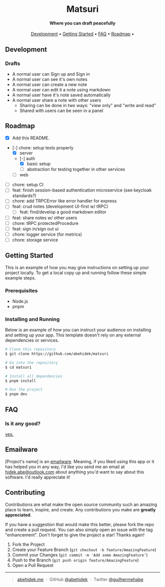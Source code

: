 <h1 align="center">
  <!-- <br>
  [Project's Logo] -->
  <br>
  Matsuri
  <br>
</h1>

<h4 align="center">Where you can draft peacefully</h4>

<!-- <p align="center">
  [Project's badges]
</p> -->

<p align="center">
  <!-- <a href="#about">About</a> • -->
  <!-- <a href="#key-features">Key Features</a> • -->
  <a href="#development">Development</a> •
  <a href="#getting-started">Getting Started</a> •
  <a href="#faq">FAQ</a> •
  <a href="#roadmap">Roadmap</a> •
  <!-- <a href="#support">Support</a> • -->
  <!-- <a href="#license">License</a> -->
</p>

<!-- ![screenshot](screenshots/1.jpg) -->

<!-- ## About

Simple overview of use/purpose.

## Key Features

- Feature 1
- Feature 2
  - Feature 2.1
  - Feature 2.2
- Feature 3 -->

## Development

### Drafts

- A normal user can Sign up and Sign in
- A normal user can see it's own notes
- A normal user can create a new note
- A normal user can edit it a note using markdown
- A normal user have it's note saved automatically
- A normal user share a note with other users
  - Sharing can be done in two ways: "view only" and "write and read"
  - Shared with users can be seen in a panel

## Roadmap

- [x] Add this README.
- [-] chore: setup tests properly
  - [x] server
  - [-] auth
    - [x] basic setup
    - [ ] abstraction for testing together in other services
  - [ ] web
- [ ] chore: setup CI
- [ ] feat: finish session-based authentication microservice (see keycloak standards?)
- [ ] chore: add TRPCError like error handler for express
- [ ] feat: crud notes (development UI-first w/ tRPC)
  - [ ] feat: find/develop a good markdown editor
- [ ] feat: share notes w/ other users
- [ ] chore: tRPC protectedProcedure
- [ ] feat: sign in/sign out ui
- [ ] chore: logger service (for metrics)
- [ ] chore: storage service

## Getting Started

This is an example of how you may give instructions on setting up your project locally. To get a local copy up and running follow these simple example steps.

### Prerequisites

- Node.js
- pnpm

### Installing and Running

Below is an example of how you can instruct your audience on installing and setting up your app. This template doesn't rely on any external dependencies or services.

```bash
# Clone this repository
$ git clone https://github.com/abehidek/matsuri

# Go into the repository
$ cd matsuri

# Install all dependencies
$ pnpm install

# Run the project
$ pnpm dev
```

## FAQ

### Is it any good?

[yes.](https://news.ycombinator.com/item?id=3067434)

## Emailware

[Project's name] is an [emailware](https://en.wiktionary.org/wiki/emailware). Meaning, if you liked using this app or it has helped you in any way, I'd like you send me an email at <hidek.abe@outlook.com> about anything you'd want to say about this software. I'd really appreciate it!

## Contributing

Contributions are what make the open source community such an amazing place to learn, inspire, and create. Any contributions you make are **greatly appreciated**.

If you have a suggestion that would make this better, please fork the repo and create a pull request. You can also simply open an issue with the tag "enhancement".
Don't forget to give the project a star! Thanks again!

1. Fork the Project
2. Create your Feature Branch (`git checkout -b feature/AmazingFeature`)
3. Commit your Changes (`git commit -m 'Add some AmazingFeature'`)
4. Push to the Branch (`git push origin feature/AmazingFeature`)
5. Open a Pull Request

<!-- ## Support

You can also support us by:

<p align="left">
  <a href="https://www.buymeacoffee.com" target="_blank"><img src="https://www.buymeacoffee.com/assets/img/custom_images/purple_img.png" alt="Buy Me A Coffee" style="height: 41px !important;width: 174px !important;box-shadow: 0px 3px 2px 0px rgba(190, 190, 190, 0.5) !important;-webkit-box-shadow: 0px 3px 2px 0px rgba(190, 190, 190, 0.5) !important;" ></a> &nbsp &nbsp
  <a href="https://www.patreon.com">
    <img src="https://c5.patreon.com/external/logo/become_a_patron_button@2x.png" width="160">
  </a>
</p> -->

<!-- ## License

Your license here. -->

<!-- ## Acknowledgments

Inspiration, code snippets, etc.

- [Markdownify's README](https://github.com/amitmerchant1990/electron-markdownify#readme) -->

<!-- ## You may also like...

List of apps or libs that do similar stuff as your project.

- [Best-README-Template](https://github.com/othneildrew/Best-README-Template)
- [Simple README.md template](https://gist.github.com/DomPizzie/7a5ff55ffa9081f2de27c315f5018afc) -->

---

> [abehidek.me](https://abehidek.me) &nbsp;&middot;&nbsp;
> GitHub [@abehidek](https://github.com/abehidek) &nbsp;&middot;&nbsp;
> Twitter [@guilhermehabe](https://twitter.com/guilhermehabe)
